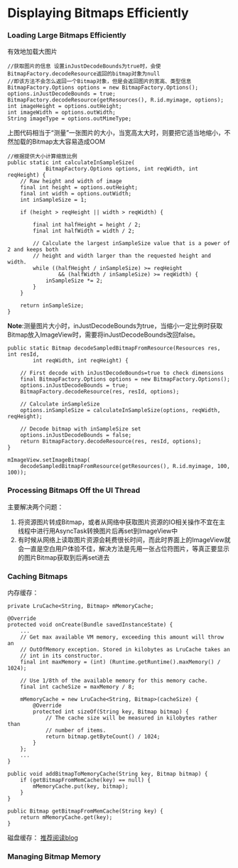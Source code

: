 # Displaying Bitmaps Efficiently

### Loading Large Bitmaps Efficiently
有效地加载大图片
```
//获取图片的信息 设置inJustDecodeBounds为true时，会使BitmapFactory.decodeResource返回的bitmap对象为null
//即该方法不会怎么返回一个Bitmap对象，但是会返回图片的宽高、类型信息
BitmapFactory.Options options = new BitmapFactory.Options();
options.inJustDecodeBounds = true;
BitmapFactory.decodeResource(getResources(), R.id.myimage, options);
int imageHeight = options.outHeight;
int imageWidth = options.outWidth;
String imageType = options.outMimeType;
```
上图代码相当于“测量”一张图片的大小，当宽高太大时，则要把它适当地缩小，不然加载的Bitmap太大容易造成OOM

```
//根据提供大小计算缩放比例
public static int calculateInSampleSize(
            BitmapFactory.Options options, int reqWidth, int reqHeight) {
    // Raw height and width of image
    final int height = options.outHeight;
    final int width = options.outWidth;
    int inSampleSize = 1;

    if (height > reqHeight || width > reqWidth) {

        final int halfHeight = height / 2;
        final int halfWidth = width / 2;

        // Calculate the largest inSampleSize value that is a power of 2 and keeps both
        // height and width larger than the requested height and width.
        while ((halfHeight / inSampleSize) >= reqHeight
                && (halfWidth / inSampleSize) >= reqWidth) {
            inSampleSize *= 2;
        }
    }

    return inSampleSize;
}
```
**Note**:测量图片大小时，inJustDecodeBounds为true，当缩小一定比例时获取Bitmap放入ImageView时，需要将inJustDecodeBounds改回false。
```
public static Bitmap decodeSampledBitmapFromResource(Resources res, int resId,
        int reqWidth, int reqHeight) {

    // First decode with inJustDecodeBounds=true to check dimensions
    final BitmapFactory.Options options = new BitmapFactory.Options();
    options.inJustDecodeBounds = true;
    BitmapFactory.decodeResource(res, resId, options);

    // Calculate inSampleSize
    options.inSampleSize = calculateInSampleSize(options, reqWidth, reqHeight);

    // Decode bitmap with inSampleSize set
    options.inJustDecodeBounds = false;
    return BitmapFactory.decodeResource(res, resId, options);
}

mImageView.setImageBitmap(
    decodeSampledBitmapFromResource(getResources(), R.id.myimage, 100, 100));

```

### Processing Bitmaps Off the UI Thread
主要解决两个问题：
1. 将资源图片转成Bitmap，或者从网络中获取图片资源的IO相关操作不宜在主线程中进行用AsyncTask转换图片后再set到ImageView中
2. 有时候从网络上读取图片资源会耗费很长时间，而此时界面上的ImageView就会一直是空白用户体验不佳，解决方法是先用一张占位符图片，等真正要显示的图片Bitmap获取到后再set进去


### Caching Bitmaps
内存缓存：
```
private LruCache<String, Bitmap> mMemoryCache;

@Override
protected void onCreate(Bundle savedInstanceState) {
    ...
    // Get max available VM memory, exceeding this amount will throw an
    // OutOfMemory exception. Stored in kilobytes as LruCache takes an
    // int in its constructor.
    final int maxMemory = (int) (Runtime.getRuntime().maxMemory() / 1024);

    // Use 1/8th of the available memory for this memory cache.
    final int cacheSize = maxMemory / 8;

    mMemoryCache = new LruCache<String, Bitmap>(cacheSize) {
        @Override
        protected int sizeOf(String key, Bitmap bitmap) {
            // The cache size will be measured in kilobytes rather than
            // number of items.
            return bitmap.getByteCount() / 1024;
        }
    };
    ...
}

public void addBitmapToMemoryCache(String key, Bitmap bitmap) {
    if (getBitmapFromMemCache(key) == null) {
        mMemoryCache.put(key, bitmap);
    }
}

public Bitmap getBitmapFromMemCache(String key) {
    return mMemoryCache.get(key);
}
```

磁盘缓存：
[推荐阅读blog](http://blog.csdn.net/guolin_blog/article/details/28863651)

### Managing Bitmap Memory